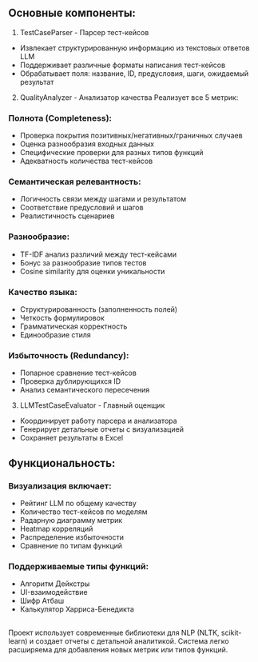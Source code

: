 ## Основные компоненты:
1. TestCaseParser - Парсер тест-кейсов
* Извлекает структурированную информацию из текстовых ответов LLM
* Поддерживает различные форматы написания тест-кейсов
* Обрабатывает поля: название, ID, предусловия, шаги, ожидаемый результат

2. QualityAnalyzer - Анализатор качества
Реализует все 5 метрик:
### Полнота (Completeness):
* Проверка покрытия позитивных/негативных/граничных случаев
* Оценка разнообразия входных данных
* Специфические проверки для разных типов функций
* Адекватность количества тест-кейсов

### Семантическая релевантность:
* Логичность связи между шагами и результатом
* Соответствие предусловий и шагов
* Реалистичность сценариев

### Разнообразие:
* TF-IDF анализ различий между тест-кейсами
* Бонус за разнообразие типов тестов
* Cosine similarity для оценки уникальности

### Качество языка:
* Структурированность (заполненность полей)
* Четкость формулировок
* Грамматическая корректность
* Единообразие стиля

### Избыточность (Redundancy):
* Попарное сравнение тест-кейсов
* Проверка дублирующихся ID
* Анализ семантического пересечения

3. LLMTestCaseEvaluator - Главный оценщик
* Координирует работу парсера и анализатора
* Генерирует детальные отчеты с визуализацией
* Сохраняет результаты в Excel

## Функциональность:
### Визуализация включает:
* Рейтинг LLM по общему качеству
* Количество тест-кейсов по моделям
* Радарную диаграмму метрик
* Heatmap корреляций
* Распределение избыточности
* Сравнение по типам функций

### Поддерживаемые типы функций:
* Алгоритм Дейкстры
* UI-взаимодействие
* Шифр Атбаш
* Калькулятор Харриса-Бенедикта

##
Проект использует современные библиотеки для NLP (NLTK, scikit-learn) и создает отчеты с детальной аналитикой. Система легко расширяема для добавления новых метрик или типов функций.
